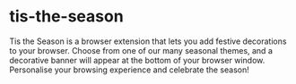 # tis-the-season
Tis the Season is a browser extension that lets you add festive decorations to your browser. Choose from one of our many seasonal themes, and a decorative banner will appear at the bottom of your browser window. Personalise your browsing experience and celebrate the season!
